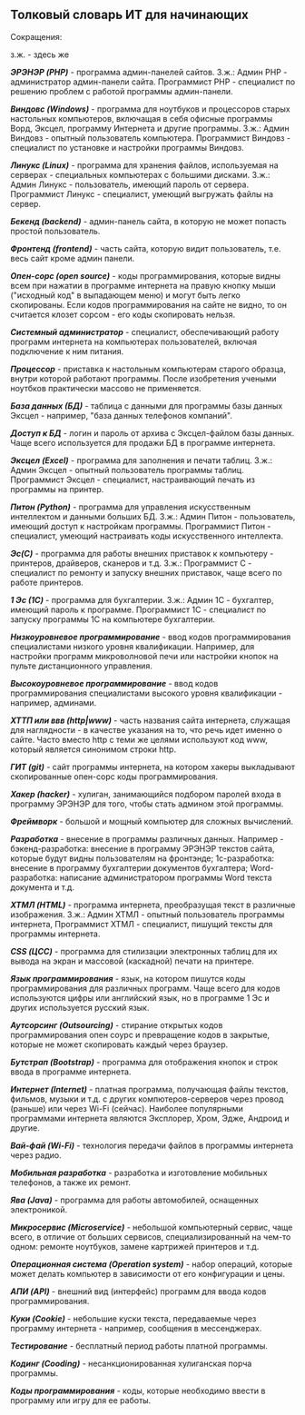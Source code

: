 ## Толковый словарь ИТ для начинающих

Сокращения:

з.ж. - здесь же

***ЭРЭНЭР (PHP)*** - программа админ-панелей сайтов. З.ж.: Админ РНР - администратор админ-панели сайта. Программист РНР - специалист по решению проблем с работой программы админ-панели. 

***Виндовс (Windows)*** - программа для ноутбуков и процессоров старых настольных компьютеров, включащая в себя офисные программы Ворд, Эксцел, программу Интернета и другие программы. З.ж.: Админ Виндовз - опытный пользователь компьютера. Программист Виндовз - специалист по установке и настройки программы Виндовз.

***Линукс (Linux)*** - программа для хранения файлов, используемая на серверах - специальных компьютерах с большими дисками. З.ж.: Админ Линукс - пользователь, имеющий пароль от сервера. Программист Линукс - специалист, умеющий выгружать файлы на сервер. 

***Бекенд (backend)*** - админ-панель сайта, в которую не может попасть простой пользователь. 

***Фронтенд (frontend)*** - часть сайта, которую видит пользователь, т.е. весь сайт кроме админ панели. 

***Опен-сорс (open source)*** - коды программирования, которые видны всем при нажатии в программе интернета на правую кнопку мыши ("исходный код" в выпадающем меню) и могут быть легко скопированы. Если кодов программирования на сайте не видно, то он считается клозет сорсом - его коды скопировать нельзя. 

***Системный администратор*** - специалист, обеспечивающий работу программ интернета на компьютерах пользователей, включая подключение к ним питания.

***Процессор*** - приставка к настольным компьютерам старого образца, внутри которой работают программы. После изобретения учеными ноутбков практически массово не применяется.

***База данных (БД)*** - таблица с данными для программы базы данных Эксцел - например, "база данных телефонов компаний".

***Доступ к БД*** - логин и пароль от архива с Эксцел-файлом базы данных. Чаще всего используется для продажи БД в программе интернета. 

***Эксцел (Excel)*** - программа для заполнения и печати таблиц. З.ж.: Админ Эксцел - опытный пользователь программы таблиц. Программист Эксцел - специалист, настраивающий печать из программы на принтер.

***Питон (Python)*** - программа для управления искусственным интеллектом и данными больших БД. З.ж.: Админ Питон - пользователь, имеющий доступ к настройкам программы. Программист Питон - специалист, умеющий настраивать коды искусственного интеллекта. 

***Эс(C)*** - программа для работы внешних приставок к компьютеру - принтеров, драйверов, сканеров и т.д. З.ж.: Программист С - специалист по ремонту и запуску внешних приставок, чаще всего по работе принтеров. 

***1 Эс (1C)*** - программа для бухгалтерии.  З.ж.: Админ 1С - бухгалтер, имеющий пароль к программе. Программист 1С - специалист по запуску программы 1С на компьютере бухгалтерии. 

***Низкоуровневое программирование*** - ввод кодов программирования специалистами низкого уровня квалификации. Например, для настройки программ микроволновой печи или настройки кнопок на пульте дистанционного управления. 

***Высокоуровневое программирование*** - ввод кодов программирования специалистами высокого уровня квалификации - например, админами. 

***ХТТП или ввв (http|www)*** - часть названия сайта интернета, служащая для наглядности  - в качестве указания на то, что речь идет именно о сайте. Часто вместо http с теми же целями используют код www, который является синонимом строки http. 

***ГИТ (git)*** - сайт программы интернета, на котором хакеры выкладывают скопированные опен-сорс коды программирования. 

***Хакер (hacker)*** - хулиган, занимающийся подбором паролей входа в программу ЭРЭНЭР для того, чтобы стать админом этой программы. 

***Фреймворк*** - большой и мощный компьютер для сложных вычислений. 

***Разработка*** - внесение в программы различных данных. Например - бэкенд-разработка: внесение в программу ЭРЭНЭР текстов сайта, которые будут видны пользователям на фронтэнде; 1с-разработка: внесение в программу бухгалтерии документов бухгалтера; Word-разработка: написание администратором программы Word текста документа и т.д.

***ХТМЛ (HTML)*** - программа интернета, преобразущая текст в различные изображения.  З.ж.: Админ ХТМЛ - опытный пользователь программы интернета, Программист ХТМЛ - специалист, пишущий тексты для программы интернета. 

***CSS (ЦСС)*** - программа для стилизации электронных таблиц для их вывода на экран и массовой (каскадной) печати на принтере. 

***Язык программирования*** - язык, на котором пишутся коды программирования для различных программ. Чаще всего для кодов используются цифры или английский язык, но в программе 1 Эс и других используется русский язык. 

***Аутсорсинг (Outsourcing)*** - стирание открытых кодов программирования опен соурс и превращение кодов в закрытые, которые не может скопировать каждый через браузер.

***Бутстрап (Bootstrap)*** - программа для отображения кнопок и строк ввода в программе интернета.

***Интернет (Internet)*** - платная программа, получающая файлы текстов, фильмов, музыки и т.д. с других компютеров-серверов
через провод (раньше) или через Wi-Fi (сейчас). Наиболее популярными программами интернета являются Эксплорер, Хром, Эдже, Андроид и другие.

***Вай-фай (Wi-Fi)*** - технология передачи файлов в программы интернета через радио. 

***Мобильная разработка*** - разработка и изготовление мобильных телефонов, а также их ремонт. 

***Ява (Java)*** - программа для работы автомобилей, оснащенных электроникой. 

***Микросервис (Microservice)*** - небольшой компьютерный сервис, чаще всего, в отличие от больших сервисов, специализированный на чем-то одном: ремонте ноутбуков, замене картрижей принтеров и т.д.

***Операционная система (Operation system)*** - набор операций, которые может делать компьютер в зависимости от его конфигурации и цены. 

***АПИ (API)*** - внешний вид (интерфейс) программ для ввода кодов программирования.

***Куки (Cookie)*** - небольшие куски текста, передаваемые через программу интернета - например, сообщения в мессенджерах.

***Тестирование*** - бесплатный период работы платной программы. 

***Кодинг (Cooding)*** - несанкционированная хулиганская порча программы. 

***Коды программирования*** - коды, которые необходимо ввести в программу или игру для ее работы. 

